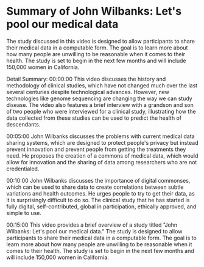 # Summary of John Wilbanks: Let's pool our medical data

The study discussed in this video is designed to allow participants to share their medical data in a computable form. The goal is to learn more about how many people are unwilling to be reasonable when it comes to their health. The study is set to begin in the next few months and will include 150,000 women in California.

Detail Summary: 
00:00:00
This video discusses the history and methodology of clinical studies, which have not changed much over the last several centuries despite technological advances. However, new technologies like genome sequencing are changing the way we can study disease. The video also features a brief interview with a grandson and son of two people who were interviewed for a clinical study, illustrating how the data collected from these studies can be used to predict the health of descendants.

00:05:00
John Wilbanks discusses the problems with current medical data sharing systems, which are designed to protect people's privacy but instead prevent innovation and prevent people from getting the treatments they need. He proposes the creation of a commons of medical data, which would allow for innovation and the sharing of data among researchers who are not credentialed.

00:10:00
John Wilbanks discusses the importance of digital commonses, which can be used to share data to create correlations between subtle variations and health outcomes. He urges people to try to get their data, as it is surprisingly difficult to do so. The clinical study that he has started is fully digital, self-contributed, global in participation, ethically approved, and simple to use.

00:15:00
This video provides a brief overview of a study titled "John Wilbanks: Let's pool our medical data." The study is designed to allow participants to share their medical data in a computable form. The goal is to learn more about how many people are unwilling to be reasonable when it comes to their health. The study is set to begin in the next few months and will include 150,000 women in California.

